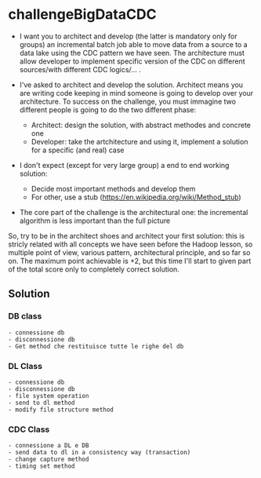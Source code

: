 # challengeBigDataCDC

- I want you to architect and develop (the latter is mandatory only for groups) an incremental batch job able to move data from a source to a data lake using the CDC pattern we have seen. The architecture must allow developer to implement specific version of the CDC on different sources/with different CDC logics/... . 

- I've asked to architect and develop the solution. Architect means you are writing code keeping in mind someone is going to develop over your architecture. To success on the challenge, you must immagine two different people is going to do the two different phase:
  - Architect: design the solution, with abstract methodes and concrete one
  - Developer: take the artchitecture and using it, implement a solution for a specific (and real) case
  
- I don't expect (except for very large group) a end to end working solution:
  - Decide most important methods and develop them
  - For other, use a stub (https://en.wikipedia.org/wiki/Method_stub)
  
- The core part of the challenge is the architectural one: the incremental algorithm is less important than the full picture

So, try to be in the architect shoes and architect your first solution: this is stricly related with all concepts we have seen before the Hadoop lesson, so multiple point of view, various pattern, architectural principle, and so far so on.
The maximum point achievable is +2, but this time I'll start to given part of the total score only to completely correct solution.

## Solution

### DB class
	- connessione db
	- disconnessione db
	- Get method che restituisce tutte le righe del db

### DL Class
	- connessione db
	- disconnessione db
	- file system operation
	- send to dl method
	- modify file structure method

### CDC Class

	- connessione a DL e DB
	- send data to dl in a consistency way (transaction) 
	- change capture method
	- timing set method 


